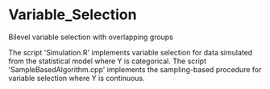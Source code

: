 # Variable_Selection
Bilevel variable selection with overlapping groups

The script 'Simulation.R' implements variable selection for data simulated from the statistical model where Y is categorical.
The script 'SampleBasedAlgorithm.cpp' implements the sampling-based procedure for variable selection where Y is continuous.
